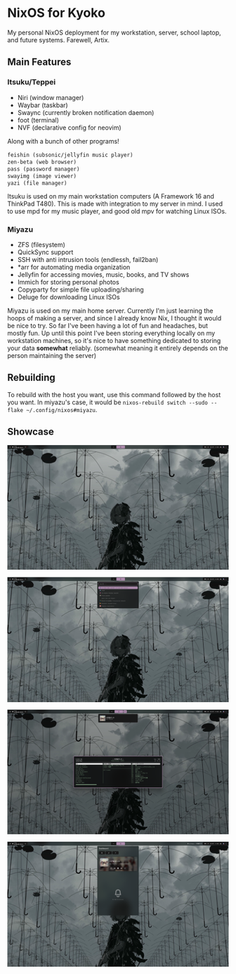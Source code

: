 # NixOS for Kyoko

My personal NixOS deployment for my workstation, server, school laptop, and future systems. Farewell, Artix.

## Main Features

### Itsuku/Teppei

- Niri (window manager)
- Waybar (taskbar)
- Swaync (currently broken notification daemon)
- foot (terminal)
- NVF (declarative config for neovim)

Along with a bunch of other programs!

```
feishin (subsonic/jellyfin music player)
zen-beta (web browser)
pass (password manager)
swayimg (image viewer)
yazi (file manager)
```

Itsuku is used on my main workstation computers (A Framework 16 and ThinkPad T480). This is made with integration to my server in mind. I used to use mpd for my music player, and good old mpv for watching Linux ISOs.

### Miyazu

- ZFS (filesystem)
- QuickSync support
- SSH with anti intrusion tools (endlessh, fail2ban)
- *arr for automating media organization
- Jellyfin for accessing movies, music, books, and TV shows
- Immich for storing personal photos
- Copyparty for simple file uploading/sharing
- Deluge for downloading Linux ISOs

Miyazu is used on my main home server. Currently I'm just learning the hoops of making a server, and since I already know Nix, I thought it would be nice to try. So far I've been having a lot of fun and headaches, but mostly fun. Up until this point I've been storing everything locally on my workstation machines, so it's nice to have something dedicated to storing your data **somewhat** reliably. (somewhat meaning it entirely depends on the person maintaining the server)

## Rebuilding

To rebuild with the host you want, use this command followed by the host you want. In miyazu's case, it would be `nixos-rebuild switch --sudo --flake ~/.config/nixos#miyazu`.

## Showcase

![Empty desktop](/papes/showcase/2025-05-31-220016_hyprshot.png)

![Desktop with rofi](/papes/showcase/2025-05-31-220038_hyprshot.png)

![Desktop with PEAK song](/papes/showcase/2025-06-12-193549_hyprshot.png)

![Desktop with swaync and PEAK song](/papes/showcase/2025-05-31-220327_hyprshot.png)
